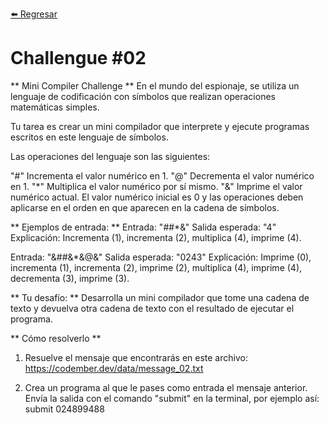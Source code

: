 [⬅️ Regresar](https://github.com/DarkKingpro10/codember/tree/main/2023)

# Challengue #02

** Mini Compiler Challenge **
En el mundo del espionaje, se utiliza un lenguaje de codificación con símbolos que realizan operaciones matemáticas simples.

Tu tarea es crear un mini compilador que interprete y ejecute programas escritos en este lenguaje de símbolos.

Las operaciones del lenguaje son las siguientes:

"#" Incrementa el valor numérico en 1.
"@" Decrementa el valor numérico en 1.
"*" Multiplica el valor numérico por sí mismo.
"&" Imprime el valor numérico actual.
El valor numérico inicial es 0 y las operaciones deben aplicarse en el orden en que aparecen en la cadena de símbolos.

** Ejemplos de entrada: **
Entrada: "##*&"
Salida esperada: "4"
Explicación: Incrementa (1), incrementa (2), multiplica (4), imprime (4).

Entrada: "&##&*&@&"
Salida esperada: "0243"
Explicación: Imprime (0), incrementa (1), incrementa (2), imprime (2), multiplica (4), imprime (4), decrementa (3), imprime (3).

** Tu desafío: **
Desarrolla un mini compilador que tome una cadena de texto y devuelva otra cadena de texto con el resultado de ejecutar el programa.

** Cómo resolverlo **
1. Resuelve el mensaje que encontrarás en este archivo: https://codember.dev/data/message_02.txt

2. Crea un programa al que le pases como entrada el mensaje anterior. Envía la salida con el comando "submit" en la terminal, por ejemplo así:
submit 024899488
